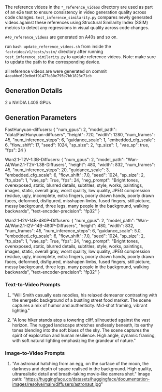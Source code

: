 The reference videos in the `*_reference_videos` directory are used as part of an e2e test to ensure consistency in video generation quality across code changes. `test_inference_similarity.py` compares newly generated videos against these references using Structural Similarity Index (SSIM) metrics to detect any regressions in visual quality across code changes.

`A40_reference_videos` are generated on A40s and so on.

run `bash update_reference_videos.sh` from inside the `fastvideo/v1/tests/ssim/` directory after running `test_inference_similarity.py` to update reference videos. Note: make sure to update the path to the corresponding device.

all reference videos are were generated on commit `4aeabbc629e0edf91477e80e795e7bb1823c71cb`

## Generation Details

2 x NVIDIA L40S GPUs

## Generation Parameters

FastHunyuan-diffusers: {
"num_gpus": 2,
"model_path": "data/FastHunyuan-diffusers",
"height": 720,
"width": 1280,
"num_frames": 45,
"num_inference_steps": 6,
"guidance_scale": 1,
"embedded_cfg_scale": 6,
"flow_shift": 17,
"seed": 1024,
"sp_size": 2,
"tp_size": 1,
"vae_sp": true,
"fps": 24
}

Wan2.1-T2V-1.3B-Diffusers: {
"num_gpus": 2,
"model_path": "Wan-AI/Wan2.1-T2V-1.3B-Diffusers",
"height": 480,
"width": 832,
"num_frames": 45,
"num_inference_steps": 20,
"guidance_scale": 3,
"embedded_cfg_scale": 6,
"flow_shift": 7.0,
"seed": 1024,
"sp_size": 2,
"tp_size": 1,
"vae_sp": True,
"fps": 24,
"neg_prompt": "Bright tones, overexposed, static, blurred details, subtitles, style, works, paintings, images, static, overall gray, worst quality, low quality, JPEG compression residue, ugly, incomplete, extra fingers, poorly drawn hands, poorly drawn faces, deformed, disfigured, misshapen limbs, fused fingers, still picture, messy background, three legs, many people in the background, walking backwards",
"text-encoder-precision": "fp32"
}

Wan2.1-I2V-14B-480P-Diffusers: {
"num_gpus": 2,
"model_path": "Wan-AI/Wan2.1-I2V-14B-480P-Diffusers",
"height": 480,
"width": 832,
"num_frames": 45,
"num_inference_steps": 6,
"guidance_scale": 5.0,
"embedded_cfg_scale": 6,
"flow_shift": 7.0,
"seed": 1024,
"sp_size": 2,
"tp_size": 1,
"vae_sp": True,
"fps": 24,
"neg_prompt": "Bright tones, overexposed, static, blurred details, subtitles, style, works, paintings, images, static, overall gray, worst quality, low quality, JPEG compression residue, ugly, incomplete, extra fingers, poorly drawn hands, poorly drawn faces, deformed, disfigured, misshapen limbs, fused fingers, still picture, messy background, three legs, many people in the background, walking backwards",
"text-encoder-precision": "fp32"
}

### Text-to-Video Prompts

1. "Will Smith casually eats noodles, his relaxed demeanor contrasting with the energetic background of a bustling street food market. The scene captures a mix of humor and authenticity. Mid-shot framing, vibrant lighting."

2. "A lone hiker stands atop a towering cliff, silhouetted against the vast horizon. The rugged landscape stretches endlessly beneath, its earthy tones blending into the soft blues of the sky. The scene captures the spirit of exploration and human resilience. High angle, dynamic framing, with soft natural lighting emphasizing the grandeur of nature."

### Image-to-Video Prompts

1. "An astronaut hatching from an egg, on the surface of the moon, the darkness and depth of space realised in the background. High quality, ultrarealistic detail and breath-taking movie-like camera shot."
    Image path: "https://huggingface.co/datasets/huggingface/documentation-images/resolve/main/diffusers/astronaut.jpg"